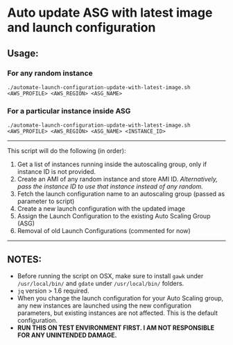 # Auto update ASG with latest image and launch configuration

## Usage:

### For any random instance

```
./automate-launch-configuration-update-with-latest-image.sh <AWS_PROFILE> <AWS_REGION> <ASG_NAME>
```

### For a particular instance inside ASG
```
./automate-launch-configuration-update-with-latest-image.sh <AWS_PROFILE> <AWS_REGION> <ASG_NAME> <INSTANCE_ID>
```

---

This script will do the following (in order):

1. Get a list of instances running inside the autoscaling group, only if instance ID is not provided.
2. Create an AMI of any random instance and store AMI ID. *Alternatively, pass the instance ID to use that instance instead of any random.*
3. Fetch the launch configuration name to an autoscaling group (passed as parameter to script)
4. Create a new launch configuration with the updated image
5. Assign the Launch Configuration to the existing Auto Scaling Group (ASG)
6. Removal of old Launch Configurations (commented for now)

---

## NOTES:
* Before running the script on OSX, make sure to install `gawk` under `/usr/local/bin/` and `gdate` under `/usr/local/bin/` folders.
* `jq` version > 1.6 required.
* When you change the launch configuration for your Auto Scaling group, any new instances are launched using the new configuration parameters, but existing instances are not affected. This is the default configuration.
* **RUN THIS ON TEST ENVIRONMENT FIRST. I AM NOT RESPONSIBLE FOR ANY UNINTENDED DAMAGE.**

